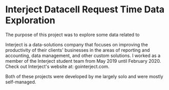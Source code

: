 # Interject Datacell Request Time Data Exploration

The purpose of this project was to explore some data related to

Interject is a data-solutions company that focuses on improving the productivity of their clients' businesses in the areas of reporting and accounting, data management, and other custom solutions. I worked as a member of the Interject student team from May 2019 until February 2020. Check out Interject's website at: gointerject.com.

Both of these projects were developed by me largely solo and were mostly self-managed.
